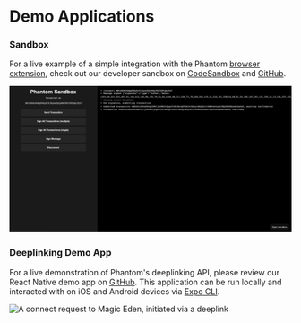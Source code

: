 # Demo Applications

### Sandbox

For a live example of a simple integration with the Phantom [browser extension](../integrating/extension-and-mobile-browser/), check out our developer sandbox on [CodeSandbox](https://codesandbox.io/s/github/phantom-labs/sandbox?file=/src/App.tsx) and [GitHub](https://github.com/phantom-labs/sandbox).

![The Phantom Sandbox](../.gitbook/assets/sandbox.png)

### Deeplinking Demo App

For a live demonstration of Phantom's deeplinking API, please review our React Native demo app on [GitHub](https://github.com/phantom-labs/deep-link-demo-app). This application can be run locally and interacted with on iOS and Android devices via [Expo CLI](https://docs.expo.dev/workflow/expo-cli/).&#x20;

![A connect request to Magic Eden, initiated via a deeplink](../.gitbook/assets/cover\_deeplinking\_me-minified.png)
